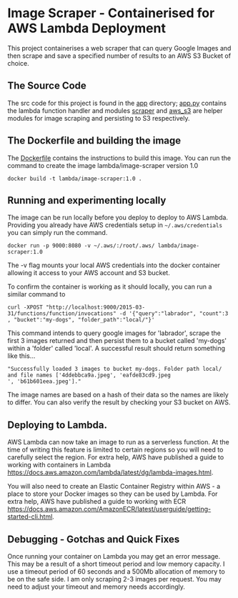 # Image Scraper - Containerised for AWS Lambda Deployment
This project containerises a web scraper that can query Google Images and then scrape
and save a specified number of results to an AWS S3 Bucket of choice.

## The Source Code
The src code for this project is found in the [app](./app) directory; [app.py](./app/app.py)
contains the lambda function handler and modules [scraper](./app/scraper) and [aws_s3](./app/aws_s3)
are helper modules for image scraping and persisting to S3 respectively.

## The Dockerfile and building the image
The [Dockerfile](./Dockerfile) contains the instructions to build this image. You can
run the command to create the image lambda/image-scraper version 1.0
```
docker build -t lambda/image-scraper:1.0 .
```

## Running and experimenting locally
The image can be run locally before you deploy to deploy to AWS Lambda. Providing
you already have AWS credentials setup in `~/.aws/credentials` you can simply run the
command.
```
docker run -p 9000:8080 -v ~/.aws/:/root/.aws/ lambda/image-scraper:1.0
```
The -v flag mounts your local AWS credentials into the docker container allowing it access
to your AWS account and S3 bucket.

To confirm the container is working as it should locally, you can run a similar command to
```
curl -XPOST "http://localhost:9000/2015-03-31/functions/function/invocations" -d '{"query":"labrador", "count":3
, "bucket":"my-dogs", "folder_path":"local/"}'
```
This command intends to query google images for 'labrador', scrape the first 3 images
returned and then persist them to a bucket called 'my-dogs' within a 'folder' called
'local'. A successful result should return something like this...
```
"Successfully loaded 3 images to bucket my-dogs. Folder path local/ and file names ['4ddebbca9a.jpeg', 'eafde83cd9.jpeg
', 'b61b601eea.jpeg']."
```
The image names are based on a hash of their data so the names are likely to differ. You can also 
verify the result by checking your S3 bucket on AWS.

## Deploying to Lambda.
AWS Lambda can now take an image to run as a serverless function. At the time of
writing this feature is limited to certain regions so you will need to carefully select
the region. For extra help, AWS have published a guide to working with containers in 
Lambda https://docs.aws.amazon.com/lambda/latest/dg/lambda-images.html.

You will also need to create an Elastic Container Registry within AWS - a place to 
store your Docker images so they can be used by Lambda. For extra help, AWS have published
a guide to working with ECR https://docs.aws.amazon.com/AmazonECR/latest/userguide/getting-started-cli.html.

## Debugging - Gotchas and Quick Fixes
Once running your container on Lambda you may get an error message. This may be a result of a short
timeout period and low memory capacity. I use a timeout period of 60 seconds and a
500Mb allocation of memory to be on the safe side. I am only scraping 2-3 images per request. You
may need to adjust your timeout and memory needs accordingly.